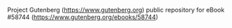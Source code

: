 Project Gutenberg (https://www.gutenberg.org) public repository for
eBook #58744 (https://www.gutenberg.org/ebooks/58744)
